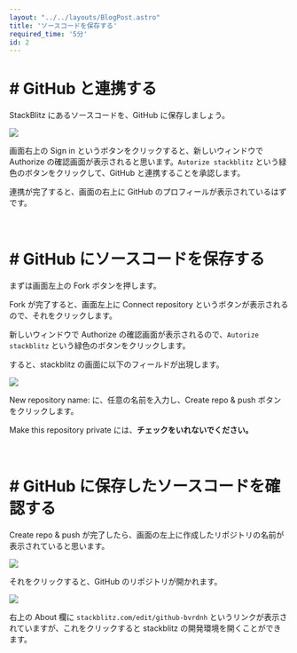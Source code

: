 ```yaml
---
layout: "../../layouts/BlogPost.astro"
title: 'ソースコードを保存する'
required_time: '5分'
id: 2
---
```



# # GitHub と連携する

StackBlitz にあるソースコードを、GitHub に保存しましょう。

![](/image/post-2/signin.png)

画面右上の Sign in というボタンをクリックすると、新しいウィンドウで Authorize の確認画面が表示されると思います。`Autorize stackblitz` という緑色のボタンをクリックして、GitHub と連携することを承認します。

連携が完了すると、画面の右上に GitHub のプロフィールが表示されているはずです。

<br>

# # GitHub にソースコードを保存する

まずは画面左上の Fork ボタンを押します。

Fork が完了すると、画面左上に Connect repository というボタンが表示されるので、それをクリックします。

新しいウィンドウで Authorize の確認画面が表示されるので、`Autorize stackblitz` という緑色のボタンをクリックします。

すると、stackblitz の画面に以下のフィールドが出現します。 

![](/image/post-2/reponame.png)

New repository name: に、任意の名前を入力し、Create repo & push ボタンをクリックします。

Make this repository private には、**チェックをいれないでください。**

<br>

# # GitHub に保存したソースコードを確認する

Create repo & push が完了したら、画面の左上に作成したリポジトリの名前が表示されていると思います。

![](/image/post-2/name.png)

それをクリックすると、GitHub のリポジトリが開かれます。

![](/image/post-2/repo.png)

右上の About 欄に `stackblitz.com/edit/github-bvrdnh` というリンクが表示されていますが、これをクリックすると stackblitz の開発環境を開くことができます。
